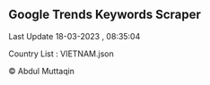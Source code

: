 

## Google Trends Keywords Scraper 
 
Last Update 18-03-2023 , 08:35:04

Country List :
VIETNAM.json



© Abdul Muttaqin 
